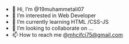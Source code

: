 - 👋 Hi, I’m @19muhammetali07
- 👀 I’m interested in Web Developer 
- 🌱 I’m currently learning HTML /CSS-JS 
- 💞️ I’m looking to collaborate on ...
- 📫 How to reach me @mhcifci75@gmail.com

<!---
19muhammetali07/19muhammetali07 is a ✨ special ✨ repository because its `README.md` (this file) appears on your GitHub profile.
You can click the Preview link to take a look at your changes.
--->
